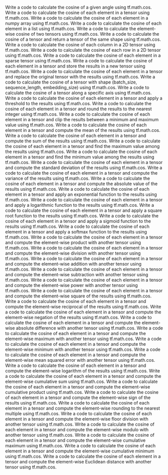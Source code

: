 Write a code to calculate the cosine of a given angle using tf.math.cos.
Write a code to calculate the cosine of each element in a tensor using tf.math.cos.
Write a code to calculate the cosine of each element in a numpy array using tf.math.cos.
Write a code to calculate the cosine of each element in a list using tf.math.cos.
Write a code to calculate the element-wise cosine of two tensors using tf.math.cos.
Write a code to calculate the cosine of a tensor and return a tensor of the same shape using tf.math.cos.
Write a code to calculate the cosine of each column in a 2D tensor using tf.math.cos.
Write a code to calculate the cosine of each row in a 2D tensor using tf.math.cos.
Write a code to calculate the cosine of each element in a sparse tensor using tf.math.cos.
Write a code to calculate the cosine of each element in a tensor and store the results in a new tensor using tf.math.cos.
Write a code to calculate the cosine of each element in a tensor and replace the original tensor with the results using tf.math.cos.
Write a code to calculate the cosine of a tensor with shape (batch_size, sequence_length, embedding_size) using tf.math.cos.
Write a code to calculate the cosine of a tensor along a specific axis using tf.math.cos.
Write a code to calculate the cosine of each element in a tensor and apply a threshold to the results using tf.math.cos.
Write a code to calculate the cosine of each element in a tensor and round the results to the nearest integer using tf.math.cos.
Write a code to calculate the cosine of each element in a tensor and clip the results between a minimum and maximum value using tf.math.cos.
Write a code to calculate the cosine of each element in a tensor and compute the mean of the results using tf.math.cos.
Write a code to calculate the cosine of each element in a tensor and compute the sum of the results using tf.math.cos.
Write a code to calculate the cosine of each element in a tensor and find the maximum value among the results using tf.math.cos.
Write a code to calculate the cosine of each element in a tensor and find the minimum value among the results using tf.math.cos.
Write a code to calculate the cosine of each element in a tensor and compute the standard deviation of the results using tf.math.cos.
Write a code to calculate the cosine of each element in a tensor and compute the variance of the results using tf.math.cos.
Write a code to calculate the cosine of each element in a tensor and compute the absolute value of the results using tf.math.cos.
Write a code to calculate the cosine of each element in a tensor and apply an exponential function to the results using tf.math.cos.
Write a code to calculate the cosine of each element in a tensor and apply a logarithmic function to the results using tf.math.cos.
Write a code to calculate the cosine of each element in a tensor and apply a square root function to the results using tf.math.cos.
Write a code to calculate the cosine of each element in a tensor and apply a sigmoid function to the results using tf.math.cos.
Write a code to calculate the cosine of each element in a tensor and apply a softmax function to the results using tf.math.cos.
Write a code to calculate the cosine of each element in a tensor and compute the element-wise product with another tensor using tf.math.cos.
Write a code to calculate the cosine of each element in a tensor and compute the element-wise division with another tensor using tf.math.cos.
Write a code to calculate the cosine of each element in a tensor and compute the element-wise addition with another tensor using tf.math.cos.
Write a code to calculate the cosine of each element in a tensor and compute the element-wise subtraction with another tensor using tf.math.cos.
Write a code to calculate the cosine of each element in a tensor and compute the element-wise power with another tensor using tf.math.cos.
Write a code to calculate the cosine of each element in a tensor and compute the element-wise square of the results using tf.math.cos.
Write a code to calculate the cosine of each element in a tensor and compute the element-wise reciprocal of the results using tf.math.cos.
Write a code to calculate the cosine of each element in a tensor and compute the element-wise negation of the results using tf.math.cos.
Write a code to calculate the cosine of each element in a tensor and compute the element-wise absolute difference with another tensor using tf.math.cos.
Write a code to calculate the cosine of each element in a tensor and compute the element-wise maximum with another tensor using tf.math.cos.
Write a code to calculate the cosine of each element in a tensor and compute the element-wise minimum with another tensor using tf.math.cos.
Write a code to calculate the cosine of each element in a tensor and compute the element-wise mean squared error with another tensor using tf.math.cos.
Write a code to calculate the cosine of each element in a tensor and compute the element-wise logarithm of the results using tf.math.cos.
Write a code to calculate the cosine of each element in a tensor and compute the element-wise cumulative sum using tf.math.cos.
Write a code to calculate the cosine of each element in a tensor and compute the element-wise cumulative product using tf.math.cos.
Write a code to calculate the cosine of each element in a tensor and compute the element-wise sign of the results using tf.math.cos.
Write a code to calculate the cosine of each element in a tensor and compute the element-wise rounding to the nearest multiple using tf.math.cos.
Write a code to calculate the cosine of each element in a tensor and compute the element-wise floor division with another tensor using tf.math.cos.
Write a code to calculate the cosine of each element in a tensor and compute the element-wise modulo with another tensor using tf.math.cos.
Write a code to calculate the cosine of each element in a tensor and compute the element-wise cumulative maximum using tf.math.cos.
Write a code to calculate the cosine of each element in a tensor and compute the element-wise cumulative minimum using tf.math.cos.
Write a code to calculate the cosine of each element in a tensor and compute the element-wise Euclidean distance with another tensor using tf.math.cos.